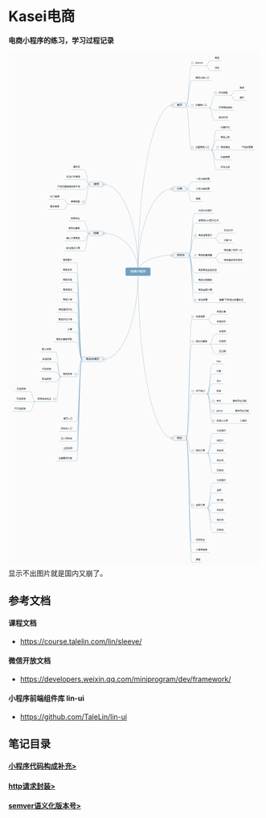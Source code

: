 # Kasei电商

**电商小程序的练习，学习过程记录**

![产品功能思维导图](https://raw.githubusercontent.com/hecheng1996lzg/KaseiMiniProgram/main/sources/01.jpg "产品功能思维导图")
显示不出图片就是国内又崩了。

## 参考文档
#### 课程文档
- https://course.talelin.com/lin/sleeve/

#### 微信开放文档
- https://developers.weixin.qq.com/miniprogram/dev/framework/

#### 小程序前端组件库 lin-ui
- https://github.com/TaleLin/lin-ui

## 笔记目录
#### [小程序代码构成补充>](https://github.com/hecheng1996lzg/KaseiMiniProgram/tree/main/note/小程序代码构成补充 "小程序代码构成补充>")
#### [http请求封装>](https://github.com/hecheng1996lzg/KaseiMiniProgram/tree/main/note/http请求封装 "http请求封装>")
#### [semver语义化版本号>](https://github.com/hecheng1996lzg/KaseiMiniProgram/tree/main/note/semver语义化版本号 "semver语义化版本号>")
